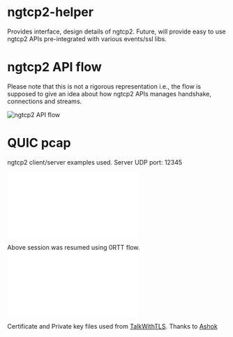 # ngtcp2-helper
Provides interface, design details of ngtcp2. Future, will provide easy to use ngtcp2 APIs pre-integrated with various events/ssl libs.

# ngtcp2 API flow

Please note that this is not a rigorous representation i.e., the flow is
supposed to give an idea about how ngtcp2 APIs manages handshake, connections
and streams.

![ngtcp2 API flow](http://www.plantuml.com/plantuml/proxy?src=https://raw.githubusercontent.com/nyrahul/ngtcp2-helper/master/res/ngtcp2-api-flow.puml?cache=no)

# QUIC pcap

ngtcp2 client/server examples used.
Server UDP port: 12345

![QUIC 1-RTT session flow](pcap/quic-1rtt-sess.pcap)

Above session was resumed using 0RTT flow.
![QUIC 0-RTT session flow](pcap/quic-0rtt-sess.pcap)

Certificate and Private key files used from [TalkWithTLS](https://github.com/nyrahul/TalkWithTLS/tree/master/certs/RSA_Certs).
Thanks to [Ashok](https://github.com/raja-ashok)
